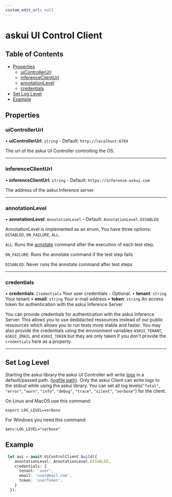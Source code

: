 ```yaml
---
custom_edit_url: null
---
```

# askui UI Control Client

## Table of Contents

  - [Properties](#properties)
    - [uiControllerUrl](#uiControllerUrl)
    - [inferenceClientUrl](#inferenceClientUrl)
    - [annotationLevel](#annotationLevel)
    - [credentials](#credentials)
  - [Set Log Level](#set-log-level)  
  - [Example](#example)  
## Properties

### uiControllerUrl

• **uiControllerUrl**: `string` - Default: `http://localhost:6769`

The url of the askui UI Controller controlling the OS.
___

### inferenceClientUrl

• **inferenceClientUrl**: `string` - Default: `https://inference.askui.com`

The address of the askui Inference server.
___

### annotationLevel

• **annotationLevel**: `AnnotationLevel` - Default: `AnnotationLevel.DISABLED`

AnnotationLevel is implemented as an enum. You have three options: `DISABLED`, `ON_FAILURE`, `ALL`.

`ALL`:  Runs the [annotate](../../general/05-Tooling/annotate-image.md) command after the execution of each test step.

`ON_FAILURE`: Runs the annotate command if the test step fails 

`DISABLED`: Never runs the annotate command after test steps
___

### credentials

• **credentials**: `Credentials` Your user credentials - Optional.
  • **tenant**: `string` Your tenant
  • **email**: `string` Your e-mail address
  • **token**: `string` An access token for authentication with the askui Inference Server

You can provide credentials for authentication with the askui Inference Server. This allows you to use dedidacted ressources instead of our public ressources which allows you to run tests more stable and faster. You may also provide the credentials using the environment variables `ASKUI_TENANT`, `ASKUI_EMAIL` and `ASKUI_TOKEN` but they are only taken if you don't provide the `credentials` here as a property.

___

## Set Log Level

Starting the askui library the askui UI Controller will write [logs](../06-Configuration/askui-ui-controller.md#loglevel) in a default/passed path. ([logfile path](../06-Configuration/askui-ui-controller.md#logfilepath)).
Only the askui Client can write logs to the stdout while using the askui library.
You can set all log levels(`"fatal"`, `"error"`, `"warn"`, `"info"`, `"debug"`, `"trace"`, `"silent"`, `"verbose"`) for the client.

On Linux and MacOS use this command:
```shell
export LOG_LEVEL=verbose
```

For Windows you need this command:
 ```shell
$env:LOG_LEVEL="verbose"
```
## Example

```typescript
 let aui = await UiControlClient.build({
    annotationLevel: AnnotationLevel.DISABLED,
    credentials: {
      tenant: 'user',
      email: 'user@mail.com',
      token: 'userToken',
    }
  });
```
